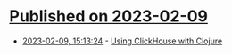# [Published on 2023-02-09](index.md)

* [2023-02-09, 15:13:24](https://lobste.rs/s/n8ener/using_clickhouse_with_clojure) - [Using ClickHouse with Clojure](https://github.com/tomekw/hikari-cp#clickhouse-example)
